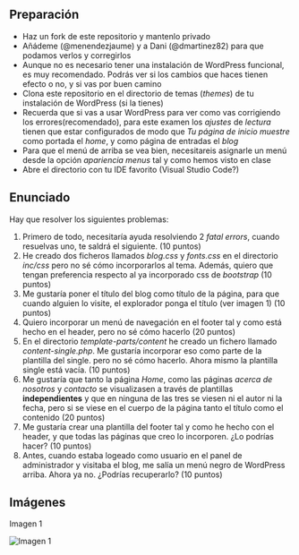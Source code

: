 ## Preparación

- Haz un fork de este repositorio y mantenlo privado
- Añádeme (@menendezjaume) y a Dani (@dmartinez82) para que podamos verlos y corregirlos
- Aunque no es necesario tener una instalación de WordPress funcional, es muy recomendado. Podrás ver si los cambios que haces tienen efecto o no, y si vas por buen camino
- Clona este repositorio en el directorio de temas (_themes_) de tu instalación de WordPress (si la tienes)
- Recuerda que si vas a usar WordPress para ver como vas corrigiendo los errores(recomendado), para este examen los _ajustes_ de _lectura_ tienen que estar configurados de modo que _Tu página de inicio muestre_ como portada el _home_, y como página de entradas el _blog_
- Para que el menú de arriba se vea bien, necesitareis asignarle un menú desde la opción _apariencia_ _menus_ tal y como hemos visto en clase
- Abre el directorio con tu IDE favorito (Visual Studio Code?)

## Enunciado

Hay que resolver los siguientes problemas:

1. Primero de todo, necesitaría ayuda resolviendo 2 _fatal errors_, cuando resuelvas uno, te saldrá el siguiente. (10 puntos) 
2. He creado dos ficheros llamados _blog.css_ y _fonts.css_ en el directorio _inc/css_ pero no sé cómo incorporarlos al tema. Además, quiero que tengan preferencia respecto al ya incorporado css de _bootstrap_ (10 puntos)
3. Me gustaría poner el título del blog como título de la página, para que cuando alguien lo visite, el explorador ponga el título (ver imagen 1) (10 puntos)
4. Quiero incorporar un menú de navegación en el footer tal y como está hecho en el header, pero no sé cómo hacerlo (20 puntos)
5. En el directorio _template-parts/content_ he creado un fichero llamado _content-single.php_. Me gustaría incorporar eso como parte de la plantilla del single. pero no sé cómo hacerlo. Ahora mismo la plantilla single está vacía. (10 puntos)
6. Me gustaría que tanto la página _Home_, como las páginas _acerca de nosotros_ y _contacto_ se visualizasen a través de plantillas **independientes** y que en ninguna de las tres se viesen ni el autor ni la fecha, pero si se viese en el cuerpo de la página tanto el título como el contenido (20 puntos)
7. Me gustaría crear una plantilla del footer tal y como he hecho con el header, y que todas las páginas que creo lo incorporen. ¿Lo podrías hacer? (10 puntos)
8. Antes, cuando estaba logeado como usuario en el panel de administrador y visitaba el blog, me salía un menú negro de WordPress arriba. Ahora ya no. ¿Podrías recuperarlo? (10 puntos)

## Imágenes

Imagen 1

![Imagen 1](https://github.com/menendezjaume/temaWordpressExamenRoto/blob/main/inc/img/imagen.png)
